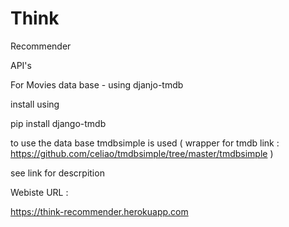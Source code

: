 # Think
Recommender

API's

For Movies data base - using djanjo-tmdb

install using

pip install django-tmdb 

to use the data base tmdbsimple is used ( wrapper for tmdb link : https://github.com/celiao/tmdbsimple/tree/master/tmdbsimple )

see link for descrpition

Webiste URL :

https://think-recommender.herokuapp.com
